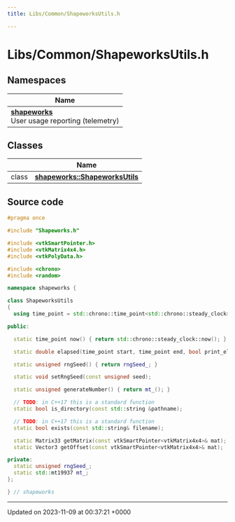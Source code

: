 ```yaml
---
title: Libs/Common/ShapeworksUtils.h

---
```


# Libs/Common/ShapeworksUtils.h



## Namespaces

| Name           |
| -------------- |
| **[shapeworks](../Namespaces/namespaceshapeworks.md)** <br>User usage reporting (telemetry)  |

## Classes

|                | Name           |
| -------------- | -------------- |
| class | **[shapeworks::ShapeworksUtils](../Classes/classshapeworks_1_1ShapeworksUtils.md)**  |




## Source code

```cpp
#pragma once

#include "Shapeworks.h"

#include <vtkSmartPointer.h>
#include <vtkMatrix4x4.h>
#include <vtkPolyData.h>

#include <chrono>
#include <random>

namespace shapeworks {

class ShapeworksUtils
{
  using time_point = std::chrono::time_point<std::chrono::steady_clock>;

public:

  static time_point now() { return std::chrono::steady_clock::now(); }

  static double elapsed(time_point start, time_point end, bool print_elapsed = true);

  static unsigned rngSeed() { return rngSeed_; }

  static void setRngSeed(const unsigned seed);

  static unsigned generateNumber() { return mt_(); }

  // TODO: in C++17 this is a standard function
  static bool is_directory(const std::string &pathname);

  // TODO: in C++17 this is a standard function
  static bool exists(const std::string& filename);

  static Matrix33 getMatrix(const vtkSmartPointer<vtkMatrix4x4>& mat);
  static Vector3 getOffset(const vtkSmartPointer<vtkMatrix4x4>& mat);

private:
  static unsigned rngSeed_;
  static std::mt19937 mt_;
};

} // shapeworks
```


-------------------------------

Updated on 2023-11-09 at 00:37:21 +0000
